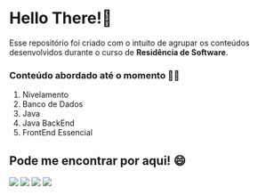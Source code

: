 # Hello There!👋

Esse repositório foi criado com o intuito de agrupar os conteúdos desenvolvidos durante o curso de **Residência de Software**.

### Conteúdo abordado até o momento 👩‍💻

1. Nivelamento 
2. Banco de Dados
3. Java
4. Java BackEnd
5. FrontEnd Essencial

## Pode me encontrar por aqui! 😄
<a href="https://github.com/GiuliaMarcela" target="_blank">
<img src="https://img.shields.io/badge/github-%23000000.svg?&style=for-the-badge&logo=github&logoColor=white"/></a>
<a href="mailto:giuliamendes67@gmail.com" target="_blank">
<img src="https://img.shields.io/badge/gmail-%23D14836.svg?&style=for-the-badge&logo=gmail&logoColor=white"></a>
<a href="https://twitter.com/giu_marcela18" target="_blank">
<img src="https://img.shields.io/badge/twitter-%231DA1F2.svg?&style=for-the-badge&logo=twitter&logoColor=white"></a>
<a href="https://www.instagram.com/naoseiserio" target="_blank">
<img src="https://img.shields.io/badge/instagram-%23E4405F.svg?&style=for-the-badge&logo=instagram&logoColor=white"></a>


